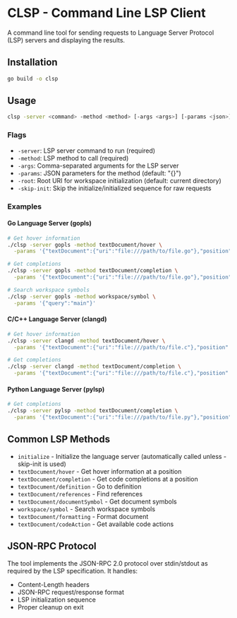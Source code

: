 # CLSP - Command Line LSP Client

A command line tool for sending requests to Language Server Protocol (LSP) servers and displaying the results.

## Installation

```bash
go build -o clsp
```

## Usage

```bash
clsp -server <command> -method <method> [-args <args>] [-params <json>] [-root <uri>] [-skip-init]
```

### Flags

- `-server`: LSP server command to run (required)
- `-method`: LSP method to call (required) 
- `-args`: Comma-separated arguments for the LSP server
- `-params`: JSON parameters for the method (default: "{}")
- `-root`: Root URI for workspace initialization (default: current directory)
- `-skip-init`: Skip the initialize/initialized sequence for raw requests

### Examples

#### Go Language Server (gopls)

```bash
# Get hover information
./clsp -server gopls -method textDocument/hover \
  -params '{"textDocument":{"uri":"file:///path/to/file.go"},"position":{"line":10,"character":5}}'

# Get completions
./clsp -server gopls -method textDocument/completion \
  -params '{"textDocument":{"uri":"file:///path/to/file.go"},"position":{"line":5,"character":10}}'

# Search workspace symbols
./clsp -server gopls -method workspace/symbol \
  -params '{"query":"main"}'
```

#### C/C++ Language Server (clangd)

```bash
# Get hover information
./clsp -server clangd -method textDocument/hover \
  -params '{"textDocument":{"uri":"file:///path/to/file.c"},"position":{"line":10,"character":5}}'

# Get completions
./clsp -server clangd -method textDocument/completion \
  -params '{"textDocument":{"uri":"file:///path/to/file.c"},"position":{"line":5,"character":10}}'
```

#### Python Language Server (pylsp)

```bash
# Get completions
./clsp -server pylsp -method textDocument/completion \
  -params '{"textDocument":{"uri":"file:///path/to/file.py"},"position":{"line":5,"character":10}}'
```

## Common LSP Methods

- `initialize` - Initialize the language server (automatically called unless -skip-init is used)
- `textDocument/hover` - Get hover information at a position
- `textDocument/completion` - Get code completions at a position
- `textDocument/definition` - Go to definition
- `textDocument/references` - Find references
- `textDocument/documentSymbol` - Get document symbols
- `workspace/symbol` - Search workspace symbols
- `textDocument/formatting` - Format document
- `textDocument/codeAction` - Get available code actions

## JSON-RPC Protocol

The tool implements the JSON-RPC 2.0 protocol over stdin/stdout as required by the LSP specification. It handles:

- Content-Length headers
- JSON-RPC request/response format
- LSP initialization sequence
- Proper cleanup on exit